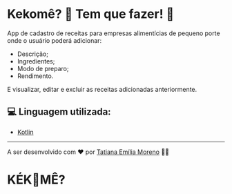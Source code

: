 # Kekomê? 🍰 Tem que fazer! 🥣

App de cadastro de receitas para empresas alimentícias de pequeno porte onde o usuário poderá adicionar:
- Descrição;
- Ingredientes;
- Modo de preparo;
- Rendimento.

E visualizar, editar e excluir as receitas adicionadas anteriormente.

## 💻 Linguagem utilizada:
- [Kotlin](https://kotlinlang.org/)

---
A ser desenvolvido com ♥ por [Tatiana Emília Moreno](https://www.linkedin.com/in/tatmorenno/) 👩‍💻
# KÉK🥘MÊ?
